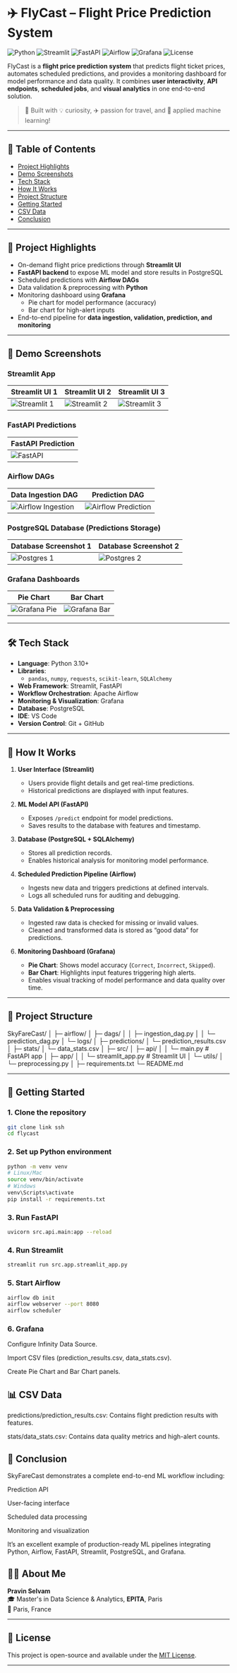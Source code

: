 # ✈️ FlyCast – Flight Price Prediction System

![Python](https://img.shields.io/badge/Python-3.10-blue?logo=python&logoColor=white)
![Streamlit](https://img.shields.io/badge/Built%20with-Streamlit-orange?logo=streamlit)
![FastAPI](https://img.shields.io/badge/Backend-FastAPI-lightgrey)
![Airflow](https://img.shields.io/badge/Workflow-Airflow-blueviolet)
![Grafana](https://img.shields.io/badge/Monitoring-Grafana-red)
![License](https://img.shields.io/badge/License-MIT-green)

FlyCast is a **flight price prediction system** that predicts flight ticket prices, automates scheduled predictions, and provides a monitoring dashboard for model performance and data quality. It combines **user interactivity**, **API endpoints**, **scheduled jobs**, and **visual analytics** in one end-to-end solution.

> 🚀 Built with 💡 curiosity, ✈️ passion for travel, and 🧠 applied machine learning!  

---

## 🌟 Table of Contents

- [Project Highlights](#project-highlights)  
- [Demo Screenshots](#demo-screenshots)  
- [Tech Stack](#tech-stack)  
- [How It Works](#how-it-works)  
- [Project Structure](#project-structure)  
- [Getting Started](#getting-started)  
- [CSV Data](#csv-data)  
- [Conclusion](#conclusion)  

---

## 🌟 Project Highlights

- On-demand flight price predictions through **Streamlit UI**
- **FastAPI backend** to expose ML model and store results in PostgreSQL
- Scheduled predictions with **Airflow DAGs**
- Data validation & preprocessing with **Python**
- Monitoring dashboard using **Grafana**  
  - Pie chart for model performance (accuracy)  
  - Bar chart for high-alert inputs  
- End-to-end pipeline for **data ingestion, validation, prediction, and monitoring**

---
## 📸 Demo Screenshots

### Streamlit App
| Streamlit UI 1 | Streamlit UI 2 | Streamlit UI 3 |
|----------------|----------------|----------------|
| ![Streamlit 1](https://github.com/pravinepita/FlyCast/blob/main/images/streamlit%20-1.png) | ![Streamlit 2](https://github.com/pravinepita/FlyCast/blob/main/images/streamlit%20-%202.png) | ![Streamlit 3](https://github.com/pravinepita/FlyCast/blob/main/images/streamlit%20-%203.png) |

### FastAPI Predictions
| FastAPI Prediction |
|------------------|
| ![FastAPI](https://github.com/pravinepita/FlyCast/blob/main/images/Fast%20api%20-%201.png) |

### Airflow DAGs
| Data Ingestion DAG | Prediction DAG |
|------------------|----------------|
| ![Airflow Ingestion](https://github.com/pravinepita/FlyCast/blob/main/images/Airflow%20-%201.png) | ![Airflow Prediction](https://github.com/pravinepita/FlyCast/blob/main/images/Airflow%20-%202.png) |

### PostgreSQL Database (Predictions Storage)
| Database Screenshot 1 | Database Screenshot 2 |
|----------------------|----------------------|
| ![Postgres 1](https://github.com/aswinroshanrajendran/SkyFareCast/blob/main/images/pg%20-%201.png) | ![Postgres 2](https://github.com/aswinroshanrajendran/SkyFareCast/blob/main/images/pg%20-%202.png) |

### Grafana Dashboards
| Pie Chart | Bar Chart |
|-----------|-----------|
| ![Grafana Pie](https://github.com/pravinepita/FlyCast/blob/main/images/pg%20-%201.png) | ![Grafana Bar](https://github.com/pravinepita/FlyCast/blob/main/images/pg%20-%202.png) |

---

## 🛠 Tech Stack

- **Language**: Python 3.10+  
- **Libraries**: 
  - `pandas`, `numpy`, `requests`, `scikit-learn`, `SQLAlchemy`  
- **Web Framework**: Streamlit, FastAPI  
- **Workflow Orchestration**: Apache Airflow  
- **Monitoring & Visualization**: Grafana  
- **Database**: PostgreSQL  
- **IDE**: VS Code  
- **Version Control**: Git + GitHub  

---

## 🧠 How It Works

1. **User Interface (Streamlit)**  
   - Users provide flight details and get real-time predictions.  
   - Historical predictions are displayed with input features.  

2. **ML Model API (FastAPI)**  
   - Exposes `/predict` endpoint for model predictions.  
   - Saves results to the database with features and timestamp.  

3. **Database (PostgreSQL + SQLAlchemy)**  
   - Stores all prediction records.  
   - Enables historical analysis for monitoring model performance.  

4. **Scheduled Prediction Pipeline (Airflow)**  
   - Ingests new data and triggers predictions at defined intervals.  
   - Logs all scheduled runs for auditing and debugging.  

5. **Data Validation & Preprocessing**  
   - Ingested raw data is checked for missing or invalid values.  
   - Cleaned and transformed data is stored as “good data” for predictions.  

6. **Monitoring Dashboard (Grafana)**  
   - **Pie Chart**: Shows model accuracy (`Correct`, `Incorrect`, `Skipped`).  
   - **Bar Chart**: Highlights input features triggering high alerts.  
   - Enables visual tracking of model performance and data quality over time.  

---

## 📂 Project Structure
SkyFareCast/
│
├─ airflow/
│  ├─ dags/
│  │  ├─ ingestion_dag.py
│  │  └─ prediction_dag.py
│  └─ logs/
│
├─ predictions/
│  └─ prediction_results.csv
│
├─ stats/
│  └─ data_stats.csv
│
├─ src/
│  ├─ api/
│  │  └─ main.py           # FastAPI app
│  ├─ app/
│  │  └─ streamlit_app.py  # Streamlit UI
│  └─ utils/
│     └─ preprocessing.py
│
├─ requirements.txt
└─ README.md

---

## 🚀 Getting Started

### **1. Clone the repository**
```bash
git clone link ssh
cd flycast
```

### **2. Set up Python environment**
```bash
python -m venv venv
# Linux/Mac
source venv/bin/activate  
# Windows
venv\Scripts\activate     
pip install -r requirements.txt
```

### **3. Run FastAPI**
```bash
uvicorn src.api.main:app --reload

```

### **4. Run Streamlit**
```bash
streamlit run src.app.streamlit_app.py

```

### **5. Start Airflow**

```bash
airflow db init
airflow webserver --port 8080
airflow scheduler

```

### **6. Grafana**

Configure Infinity Data Source.

Import CSV files (prediction_results.csv, data_stats.csv).

Create Pie Chart and Bar Chart panels.

## **📊 CSV Data**

predictions/prediction_results.csv: Contains flight prediction results with features.

stats/data_stats.csv: Contains data quality metrics and high-alert counts.

## **🏁 Conclusion**

SkyFareCast demonstrates a complete end-to-end ML workflow including:

Prediction API

User-facing interface

Scheduled data processing

Monitoring and visualization

It’s an excellent example of production-ready ML pipelines integrating Python, Airflow, FastAPI, Streamlit, PostgreSQL, and Grafana.

## 🙋‍♂️ About Me

**Pravin Selvam**  
🎓 Master's in Data Science & Analytics, **EPITA**, Paris  
📍 Paris, France  


---

## 📜 License

This project is open-source and available under the [MIT License](LICENSE).

---
